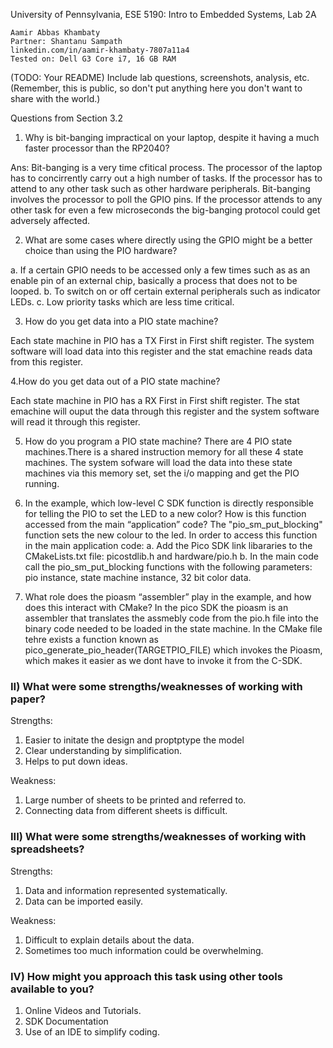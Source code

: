 University of Pennsylvania, ESE 5190: Intro to Embedded Systems, Lab 2A

    Aamir Abbas Khambaty
    Partner: Shantanu Sampath
    linkedin.com/in/aamir-khambaty-7807a11a4
    Tested on: Dell G3 Core i7, 16 GB RAM

(TODO: Your README)
Include lab questions, screenshots, analysis, etc. (Remember, this is public, so don't put anything here you don't want to share with the world.)

Questions from Section 3.2
1. Why is bit-banging impractical on your laptop, despite it having a 
much faster processor than the RP2040?

Ans: Bit-banging is a very time cfitical process. The processor of the laptop has to concirrently carry out a high number of tasks. If the processor has to attend to any other task such as other hardware peripherals. Bit-banging involves the processor to poll the GPIO pins. If the processor attends to any other task for even a few microseconds the big-banging protocol could get adversely affected.

2. What are some cases where directly using the GPIO might be a 
better choice than using the PIO hardware? 

a. If a certain GPIO needs to be accessed only a few times such as as an enable pin of an external chip, basically a process that does not to be looped.
b. To switch on or off certain external peripherals such as indicator LEDs.
c. Low priority tasks which are less time critical.

3. How do you get data into a PIO state machine? 

Each state machine in PIO has a TX First in First shift register. The system software will load data into this register and the stat emachine reads data from this register.


4.How do you get data out of a PIO state machine?

Each state machine in PIO has a RX First in First shift register. The stat emachine will ouput the data through this register and the system software will read it through this register.

5. How do you program a PIO state machine? 
There are 4 PIO state machines.There is a shared instruction memory for all these 4 state machines. The system sofware will load the data into these state machines via this memory set, set the i/o mapping and get the PIO running.

6. In the example, which low-level C SDK function is directly responsible for telling the PIO to set the LED to a new color?  How is this function accessed from the main “application” code? 
 The "pio_sm_put_blocking" function sets the new colour to the led. 
 In order to access this function in the main application code:
 a. Add the Pico SDK link libararies to the CMakeLists.txt file: picostdlib.h and hardware/pio.h
 b. In the main code call the pio_sm_put_blocking functions with the following parameters: pio instance, state machine instance, 32 bit color data.
 
7. What role does the pioasm “assembler” play in the example, and how does this interact with CMake? 
In the pico SDK the pioasm is an assembler that translates the assmebly code from the pio.h file into the binary code needed to be loaded in the state machine.
In the CMake file tehre exists a function known as pico_generate_pio_header(TARGETPIO_FILE) which invokes the Pioasm, which makes it easier as we dont have to invoke it from the C-SDK.

### II) What were some strengths/weaknesses of working with paper?

Strengths:
1. Easier to initate the design and proptptype the model
2. Clear understanding by simplification.
3. Helps to put down ideas.

Weakness:
1. Large number of sheets to be printed and referred to.
2. Connecting data from different sheets is difficult.

### III) What were some strengths/weaknesses of working with spreadsheets?

Strengths:
1. Data and information represented systematically.
2. Data can be imported easily.

Weakness:
1. Difficult to explain details about the data.
2. Sometimes too much information could be overwhelming.

### IV) How might you approach this task using other tools available to you?
1. Online Videos and Tutorials.
2. SDK Documentation
3. Use of an IDE to simplify coding.





